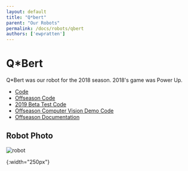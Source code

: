 ```yaml
---
layout: default
title: "Q*bert"
parent: "Our Robots"
permalink: /docs/robots/qbert
authors: ['ewpratten']
---
```


# Q*Bert
Q*Bert was our robot for the 2018 season.
2018's game was Power Up.

 - [Code](https://github.com/frc5024/PowerUp)
 - [Offseason Code](https://github.com/frc5024/PowerUp-Offseason)
 - [2019 Beta Test Code](https://github.com/ewpratten/Barebonesfrc)
 - [Offseason Computer Vision Demo Code](https://github.com/Ewpratten/RioCV-PI)
 - [Offseason Documentation](https://ewpratten.github.io/barebonesFRC/html/)

## Robot Photo
![robot]

[robot]: /webdocs/assets/img/qbert.png
{:width="250px"}